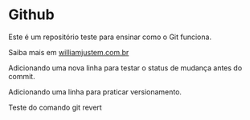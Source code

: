 # Github

Este é um repositório teste para ensinar como o Git funciona.

Saiba mais em [williamjustem.com.br](http://williamjustem.com.br)

Adicionando uma nova linha para testar o status de mudança antes do commit.

Adicionando uma linha para praticar versionamento.

Teste do comando git revert
